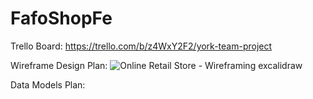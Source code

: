 # FafoShopFe

Trello Board: https://trello.com/b/z4WxY2F2/york-team-project

Wireframe Design Plan: 
![Online Retail Store - Wireframing excalidraw](https://user-images.githubusercontent.com/90426008/210936436-bb8916be-c774-4bad-9e25-f6592b22ac11.svg)


Data Models Plan: 
